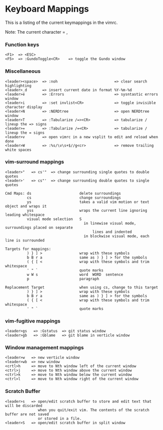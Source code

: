 Keyboard Mappings
=================

This is a listing of the current keymappings in the vimrc.


Note: The current <leader> character = ,


### Function keys
    <F1>  => <ESC>
    <F5>  => :GundoToggle<CR>    => toggle the Gundo window

### Miscellaneous
    <leader><space>  => :noh                          => clear search highlighting
    <leader>_d       => insert current date in format %Y-%m-%d
    <leader>e        => :Errors                       => sysntastic errors window
    <leader>i        => :set invlist<CR>              => toggle invisible character display
    <leader>N        => :NERDtree                     => open NERDtree window
    <leader>T        => :Tabularize /=><CR>           => tabularize / lineup the => signs
    <leader>=        => :Tabularize /=<CR>            => tabularize / lineup the = signs
    <leader>v        => open vimrc in a new vsplit to edit and reload when done
    <leader>W        => :%s/\v\s+$//g<cr>             => remove trailing white spaces


### vim-surround mappings
    <leader>"   => cs'"  => change surrounding single quotes to double quotes
    <leader>'   => cs"'  => change surrounding double quotes to single quotes

    Cmd Maps: ds                      delete surroundings
              cs                      change surroundings
              ys                      takes a valid vim motion or text object and wraps it
              yss                     wraps the current line ignoring leading whitespace
              visual mode selection   S
                                        in linewise visual mode, surroundings placed on separate
                                            lines and indented
                                        in blockwise visual mode, each line is surrounded

    Targets for mappings:
              ) } ] >                 wrap with these symbols
              b B r a                 same as ) } ] > for the symbols
              ( { [ <                 wrap with these symbols and trim whitespace
              ' " `                   quote marks
              w W s                   word  WORD  sentence
              p                       paragraph

    Replacement Target                when using cs, change to this target
              ) } ] >                 wrap with these symbols
              b B r a                 same as ) } ] > for the symbols
              ( { [ <                 wrap with these symbols and trim whitespace
              ' " `                   quote marks


### vim-fugitive mappings
    <leader>gs   => :Gstatus  => git status window
    <leader>gb   => :Gblame   => git blame in verticle window


### Window management mappings
    <leader>w   => new verticle window
    <leader>wb  => new window
    <crtl>h     => move to Nth window left of the current window
    <ctrl>j     => move to Nth window above the current window
    <ctrl>k     => move to Nth window below the current window
    <ctrl>l     => move to Nth window right of the current window


### Scratch Buffer
    <leader>s   => open/edit scratch buffer to store and edit text that will be discarded
                   when you quit/exit vim. The contents of the scratch buffer are not saved
                   or stored in a file.
    <leader>S   => open/edit scratch buffer in split window


